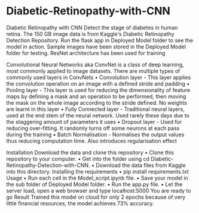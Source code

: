 # Diabetic-Retinopathy-with-CNN
Diabetic Retinopathy with CNN
Detect the stage of diabetes in human retina. The 150 GB image data is from Kaggle's Diabetic Retinopathy Detection Repository. Run the flask app in Deployed Model folder to see the model in action. Sample images have been stored in the Deployed Model folder for testing.
ResNet architecture has been used for training
 
Convolutional Neural Networks aka ConvNet is a class of deep learning, most commonly applied to image datasets.
There are multiple types of commonly used layers in ConvNets
•	Convolution layer - This layer applies the convolution operation on an image with a defined stride and padding
•	Pooling layer - This layer is used for reducing the dimensionality of feature maps by defining a mask and an operation to be performed, then moving the mask on the whole image according to the stride defined. No weights are learnt in this layer
•	Fully Connected layer - Traditional neural layers, used at the end stem of the neural network. Used rarely these days due to the staggering amount of parameters it uses
•	Dropout layer - Used for reducing over-fitting. It randomly turns off some neurons at each pass during the training
•	Batch Normalisation - Normalises the output values thus reducing computation time. Also introduces regularisation effect
 
Installation
Download the data and clone this repository
•	Clone this repository to your computer.
•	Get into the folder using cd Diabetic-Retinopathy-Detection-with-CNN.
•	Download the data files from Kaggle into this directory.
Installing the requirements
•	pip install requirements.txt
Usage
•	Run each cell in the Model_script.ipynb file.
•	Save your model in the sub folder of Deployed Model folder.
•	Run the app.py file.
•	Let the server load, open a web browser and type localhost:5000
You are ready to go
Result
Trained this model on cloud for only 2 epochs because of very little financial resources, the model achieves 73% accuracy.


